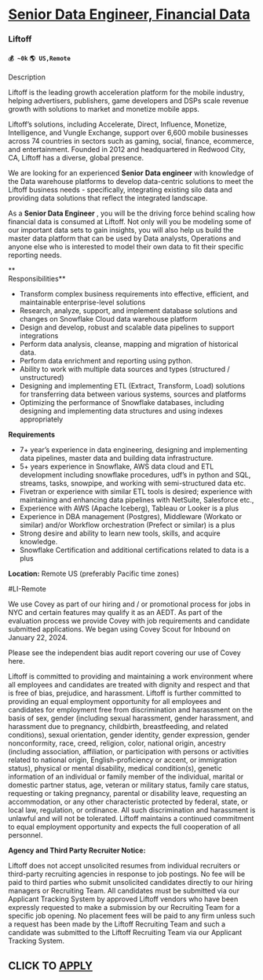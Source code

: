# [Senior Data Engineer, Financial Data](https://www.remotewlb.com/apply/senior-data-engineer-financial-data-84458)  
### Liftoff  
#### `💰 ~0k` `🌎 US,Remote`  

Description

Liftoff is the leading growth acceleration platform for the mobile industry, helping advertisers, publishers, game developers and DSPs scale revenue growth with solutions to market and monetize mobile apps.

Liftoff’s solutions, including Accelerate, Direct, Influence, Monetize, Intelligence, and Vungle Exchange, support over 6,600 mobile businesses across 74 countries in sectors such as gaming, social, finance, ecommerce, and entertainment. Founded in 2012 and headquartered in Redwood City, CA, Liftoff has a diverse, global presence.

  
We are looking for an experienced **Senior** **Data engineer** with knowledge of the Data warehouse platforms to develop data-centric solutions to meet the Liftoff business needs - specifically, integrating existing silo data and providing data solutions that reflect the integrated landscape.  
  
As a **Senior Data Engineer** , you will be the driving force behind scaling how financial data is consumed at Liftoff. Not only will you be modeling some of our important data sets to gain insights, you will also help us build the master data platform that can be used by Data analysts, Operations and anyone else who is interested to model their own data to fit their specific reporting needs.

**  
Responsibilities**

  * Transform complex business requirements into effective, efficient, and maintainable enterprise-level solutions
  * Research, analyze, support, and implement database solutions and changes on Snowflake Cloud data warehouse platform
  * Design and develop, robust and scalable data pipelines to support integrations
  * Perform data analysis, cleanse, mapping and migration of historical data.
  * Perform data enrichment and reporting using python.
  * Ability to work with multiple data sources and types (structured / unstructured)
  * Designing and implementing ETL (Extract, Transform, Load) solutions for transferring data between various systems, sources and platforms
  * Optimizing the performance of Snowflake databases, including designing and implementing data structures and using indexes appropriately

**Requirements**

  * 7+ year’s experience in data engineering, designing and implementing data pipelines, master data and building data infrastructure.
  * 5+ years experience in Snowflake, AWS data cloud and ETL development including snowflake procedures, udf’s in python and SQL, streams, tasks, snowpipe, and working with semi-structured data etc.
  * Fivetran or experience with similar ETL tools is desired; experience with maintaining and enhancing data pipelines with NetSuite, Salesforce etc.,
  * Experience with AWS (Apache Iceberg), Tableau or Looker is a plus
  * Experience in DBA management (Postgres), Middleware (Workato or similar) and/or Workflow orchestration (Prefect or similar) is a plus
  * Strong desire and ability to learn new tools, skills, and acquire knowledge.
  * Snowflake Certification and additional certifications related to data is a plus

**Location:** Remote US (preferably Pacific time zones)

#LI-Remote  
  

We use Covey as part of our hiring and / or promotional process for jobs in NYC and certain features may qualify it as an AEDT. As part of the evaluation process we provide Covey with job requirements and candidate submitted applications. We began using Covey Scout for Inbound on January 22, 2024.

Please see the independent bias audit report covering our use of Covey here.  
  

Liftoff is committed to providing and maintaining a work environment where all employees and candidates are treated with dignity and respect and that is free of bias, prejudice, and harassment. Liftoff is further committed to providing an equal employment opportunity for all employees and candidates for employment free from discrimination and harassment on the basis of sex, gender (including sexual harassment, gender harassment, and harassment due to pregnancy, childbirth, breastfeeding, and related conditions), sexual orientation, gender identity, gender expression, gender nonconformity, race, creed, religion, color, national origin, ancestry (including association, affiliation, or participation with persons or activities related to national origin, English-proficiency or accent, or immigration status), physical or mental disability, medical condition(s), genetic information of an individual or family member of the individual, marital or domestic partner status, age, veteran or
military status, family care status, requesting or taking pregnancy, parental or disability leave, requesting an accommodation, or any other characteristic protected by federal, state, or local law, regulation, or ordinance. All such discrimination and harassment is unlawful and will not be tolerated. Liftoff maintains a continued commitment to equal employment opportunity and expects the full cooperation of all personnel.

**Agency and Third Party Recruiter Notice:**

Liftoff does not accept unsolicited resumes from individual recruiters or third-party recruiting agencies in response to job postings. No fee will be paid to third parties who submit unsolicited candidates directly to our hiring managers or Recruiting Team. All candidates must be submitted via our Applicant Tracking System by approved Liftoff vendors who have been expressly requested to make a submission by our Recruiting Team for a specific job opening. No placement fees will be paid to any firm unless such a request has been made by the Liftoff Recruiting Team and such a candidate was submitted to the Liftoff Recruiting Team via our Applicant Tracking System.

  
## CLICK TO [APPLY](https://www.remotewlb.com/apply/senior-data-engineer-financial-data-84458)

